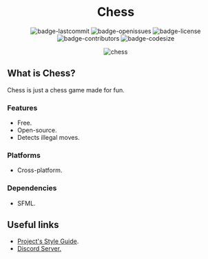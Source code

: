 <h1 align="center">Chess</h1>

<p align="center">
  <img alt="badge-lastcommit" src="https://img.shields.io/github/last-commit/GaryNLOL/Chess?style=for-the-badge">
  <img alt="badge-openissues" src="https://img.shields.io/github/issues-raw/GaryNLOL/Chess?style=for-the-badge">
  <img alt="badge-license" src="https://img.shields.io/github/license/GaryNLOL/Chess?style=for-the-badge">
  <img alt="badge-contributors" src="https://img.shields.io/github/contributors/GaryNLOL/Chess?style=for-the-badge">
  <img alt="badge-codesize" src="https://img.shields.io/github/languages/code-size/GaryNLOL/Chess?style=for-the-badge">
</p>

<p align="center">
  <img alt="chess" src="https://user-images.githubusercontent.com/46727048/129751762-0249c064-0756-463d-af85-ac5d3f896380.png">
</p>

## What is Chess?
Chess is just a chess game made for fun.

### Features
- Free.
- Open-source.
- Detects illegal moves.

### Platforms
- Cross-platform.

### Dependencies
- SFML.

## Useful links
- [Project's Style Guide](https://github.com/GaryNLOL/Style-Guides/).
- [Discord Server.](https://discord.gg/RQN6gcDQwX)
